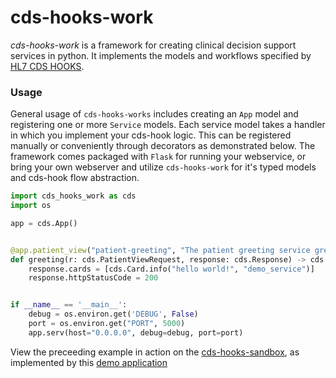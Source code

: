 # cds-hooks-work
*cds-hooks-work* is a framework for creating clinical decision support services in python. It implements the models and workflows specified by [HL7 CDS HOOKS](https://cds-hooks.hl7.org/). 

### Usage
General usage of `cds-hooks-works` includes creating an `App` model and registering one or more `Service` models. Each service model takes a handler in which you implement your cds-hook logic. This can be registered manually or conveniently through decorators as demonstrated below. The framework comes packaged with `Flask` for running your webservice, or bring your own webserver and utilize `cds-hooks-work` for it's typed models and cds-hook flow abstraction.   

```python
import cds_hooks_work as cds
import os

app = cds.App()


@app.patient_view("patient-greeting", "The patient greeting service greets a patient!", title="Patient Greeter")
def greeting(r: cds.PatientViewRequest, response: cds.Response) -> cds.Response:
    response.cards = [cds.Card.info("hello world!", "demo_service")]
    response.httpStatusCode = 200


if __name__ == '__main__':
    debug = os.environ.get('DEBUG', False)
    port = os.environ.get("PORT", 5000)
    app.serv(host="0.0.0.0", debug=debug, port=port)

```

View the preceeding example in action on the [cds-hooks-sandbox](https://sandbox.cds-hooks.org/?serviceDiscoveryURL=https://test-cds-service.herokuapp.com/cds-services), as implemented by this [demo application](https://github.com/vlaurenzano/cds-hooks-works-exampe)


